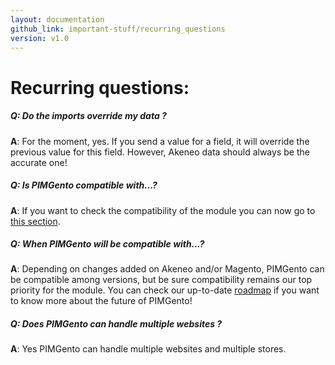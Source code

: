 ```yaml
---
layout: documentation
github_link: important-stuff/recurring_questions
version: v1.0
---
```


Recurring questions:
====================

##### Q: Do the imports override my data ?
**A**: For the moment, yes. If you send a value for a field, it will override the previous value for this field. However, Akeneo data should always be the accurate one!

##### Q: Is PIMGento compatible with...?
**A**: If you want to check the compatibility of the module you can now go to [this section](compatibility.md).

##### Q: When PIMGento will be compatible with...?
**A**: Depending on changes added on Akeneo and/or Magento, PIMGento can be compatible among versions, but be sure compatibility remains our top priority for the module. You can check our up-to-date [roadmap](roadmap.md) if you want to know more about the future of PIMGento!

##### Q: Does PIMGento can handle multiple websites ?
**A**: Yes PIMGento can handle multiple websites and multiple stores.